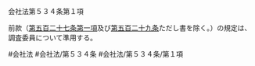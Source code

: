会社法第５３４条第１項

前款（[第五百二十七条第一項](会社法＿＿＿＿第５２７条第１項)及び[第五百二十九条](会社法＿＿＿＿第５２９条)ただし書を除く。）の規定は、調査委員について準用する。

#会社法
#会社法/第５３４条
#会社法/第５３４条/第１項
